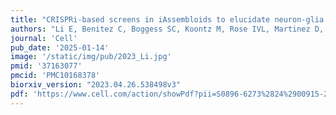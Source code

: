 ```yaml
---
title: "CRISPRi-based screens in iAssembloids to elucidate neuron-glia interactions."
authors: "Li E, Benitez C, Boggess SC, Koontz M, Rose IVL, Martinez D, Draeger N, Teter OM, **Samelson AJ**, Pierce N, Ullian EM, Kampmann M."
journal: 'Cell'
pub_date: '2025-01-14'
image: '/static/img/pub/2023_Li.jpg'
pmid: '37163077'
pmcid: 'PMC10168378'
biorxiv_version: "2023.04.26.538498v3"
pdf: 'https://www.cell.com/action/showPdf?pii=S0896-6273%2824%2900915-2'
---
```

